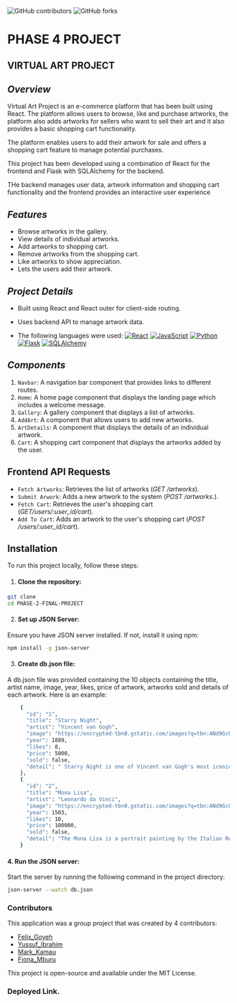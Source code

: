 ![GitHub contributors](https://img.shields.io/github/contributors-anon/felix112751/PHASE-2-FINAL-PROJECT?style=for-the-badge&logoColor=green&logoSize=60px&labelColor=blue&color=green-blue)
![GitHub forks](https://img.shields.io/github/forks/felix112751/PHASE-2-FINAL-PROJECT?style=for-the-badge&labelColor=blue&color=yellow)


# PHASE 4 PROJECT

## VIRTUAL ART PROJECT

## *Overview*

Virtual Art Project is an e-commerce platform that has been built using React. The platform allows users to browse, like and purchase artworks, the platform also adds artworks for sellers who want to sell their art and it also provides a basic shopping cart functionality. 

The platform enables users to add their artwork for sale and offers a shopping cart feature to manage potential purchases.

This project has been developed using a combination of React for the frontend and Flask with SQLAlchemy for the backend.

THe backend manages user data, artwork information and shopping cart functionality and the frontend provides an interactive user experience

## *Features*

- Browse artworks in the gallery.
- View details of individual artworks.
- Add artworks to shopping cart.
- Remove artworks from the shopping cart.
- Like artworks to show appreciation.
- Lets the users add their artwork.

## *Project Details*

- Built using React and React outer for client-side routing.
- Uses backend API to manage artwork data.

- The following languages were used:
[![React](https://img.shields.io/badge/React-JS-navy?style=for-the-badge&labelColor=black&logo=react&logoColor=blue)](https://reactjs.org/)
[![JavaScript](https://img.shields.io/badge/JavaScript-JS-gold?style=for-the-badge&labelColor=black&logo=javascript)](https://www.javascript.com/)
[![Python](https://img.shields.io/badge/Python-3-blue?style=for-the-badge&labelColor=gold&logo=python)](https://www.python.org/)
[![Flask](https://img.shields.io/badge/Flask-Framework-red?style=for-the-badge&labelColor=blue&logo=flask)](https://flask.palletsprojects.com/)
[![SQLAlchemy](https://img.shields.io/badge/SQLAlchemy-ORM-red?style=for-the-badge&labelColor=grey&logo=sqlalchemy)](https://www.sqlalchemy.org/)

## *Components*

1. `Navbar`: A navigation bar component that provides links to different routes.
2. `Home`: A home page component that displays the landing page which includes a welcome message.
3. `Gallery`: A gallery component that displays a list of artworks.
4. `AddArt`: A component that allows users to add new artworks.
5. `ArtDetails`: A component that displays the details of an individual artwork.
5. `Cart`: A shopping cart component that displays the artworks added by the user.

## Frontend API Requests
- `Fetch Artworks`: Retrieves the list of artworks (*GET /artworks*).
- `Submit Arwork`: Adds a new artwork to the system (*POST /artworks.*).
- `Fetch Cart`: Retrieves the user's shopping cart (*GET/users/:user_id/cart*).
- `Add To Cart`: Adds an artwork to the user's shopping cart (*POST /users/:user_id/cart*).
## Installation

To run this project locally, follow these steps:

1. #### Clone the repository:

```bash
git clone
cd PHASE-2-FINAL-PROJECT
```

2. #### Set up JSON Server:

Ensure you have JSON server installed. If not, install it using npm:

```bash
npm install -g json-server
```

3. #### Create db.json file:

A db.json file was provided containing the 10 objects containing the title, artist name, image, year, likes, price of artwork, artworks sold and details of each artwork. Here is an example:

```bash
    {
      "id": "1",
      "title": "Starry Night",
      "artist": "Vincent van Gogh",
      "image": "https://encrypted-tbn0.gstatic.com/images?q=tbn:ANd9GcQoiXokZHJc3iND6Uqax-iQ-nU6PmC5lRPqIw&s",
      "year": 1889,
      "likes": 8,
      "price": 5000,
      "sold": false,
      "detail": " Starry Night is one of Vincent van Gogh's most iconic paintings, created in 1889. It depicts a swirling night sky over a tranquil village, with bold, expressive brushstrokes capturing the motion of the stars and the moon. The scene is framed by a dark cypress tree in the foreground, contrasting against the vibrant, star-filled sky. This masterpiece is celebrated for its emotional intensity, innovative use of color, and dramatic brushwork, reflecting van Gogh's turbulent state of mind and his fascination with the cosmos."
    },
    {
      "id": "2",
      "title": "Mona Lisa",
      "artist": "Leonardo da Vinci",
      "image": "https://encrypted-tbn0.gstatic.com/images?q=tbn:ANd9GcQ0s5B5TIgNtd8NBG31BBu2v1cCxIZi3AEE2g&s",
      "year": 1503,
      "likes": 10,
      "price": 100000,
      "sold": false,
      "detail": "The Mona Lisa is a portrait painting by the Italian Renaissance artist Leonardo da Vinci, completed between 1503 and 1506. The artwork depicts a woman with an enigmatic expression, famously known for her subtle smile. It is renowned for its sophisticated use of sfumato—a technique that creates a soft, gradual transition between colors and tones. The painting is housed in the Louvre Museum in Paris and is considered one of the most iconic and celebrated artworks in the world. The identity of the woman in the portrait, often believed to be Lisa Gherardini, remains a topic of debate and intrigue."
    }
```
#### 4. Run the JSON server:
Start the server by running the following command in the project directory:

```bash
json-server --watch db.json
```
### Contributors
This application was a group project that was created by 4 contributors:

- [Felix_Goyeh](https://github.com/felix112751)
- [Yussuf_Ibrahim](https://github.com/Yussuf-ibra)
- [Mark_Kamau](https://github.com/Mars254)
- [Fiona_Mburu](https://github.com/mburufiona)

This project is open-source and available under the MIT License.

### Deployed Link.
